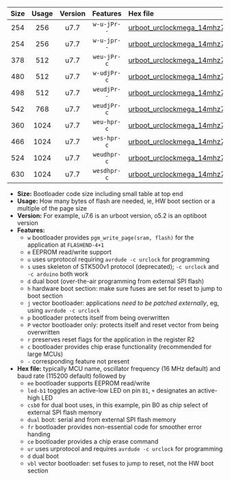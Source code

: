 |Size|Usage|Version|Features|Hex file|
|:-:|:-:|:-:|:-:|:--|
|254|256|u7.7|`w-u-jPr--`|[urboot_urclockmega_14mhz7456_460800bps_led+c7_ur_vbl.hex](https://raw.githubusercontent.com/stefanrueger/urboot.hex/main/boards/urclockmega/fcpu_14mhz7456/460800_bps/urboot_urclockmega_14mhz7456_460800bps_led+c7_ur_vbl.hex)|
|254|256|u7.7|`w-u-jpr--`|[urboot_urclockmega_14mhz7456_460800bps_led+c7_fr_ur_vbl.hex](https://raw.githubusercontent.com/stefanrueger/urboot.hex/main/boards/urclockmega/fcpu_14mhz7456/460800_bps/urboot_urclockmega_14mhz7456_460800bps_led+c7_fr_ur_vbl.hex)|
|378|512|u7.7|`weu-jPr-c`|[urboot_urclockmega_14mhz7456_460800bps_ee_led+c7_fr_ce_ur_vbl.hex](https://raw.githubusercontent.com/stefanrueger/urboot.hex/main/boards/urclockmega/fcpu_14mhz7456/460800_bps/urboot_urclockmega_14mhz7456_460800bps_ee_led+c7_fr_ce_ur_vbl.hex)|
|480|512|u7.7|`w-udjPr-c`|[urboot_urclockmega_14mhz7456_460800bps_led+c7_csb3_dual_fr_ce_ur_vbl.hex](https://raw.githubusercontent.com/stefanrueger/urboot.hex/main/boards/urclockmega/fcpu_14mhz7456/460800_bps/urboot_urclockmega_14mhz7456_460800bps_led+c7_csb3_dual_fr_ce_ur_vbl.hex)|
|498|512|u7.7|`weudjPr--`|[urboot_urclockmega_14mhz7456_460800bps_ee_led+c7_csb3_dual_fr_ur_vbl.hex](https://raw.githubusercontent.com/stefanrueger/urboot.hex/main/boards/urclockmega/fcpu_14mhz7456/460800_bps/urboot_urclockmega_14mhz7456_460800bps_ee_led+c7_csb3_dual_fr_ur_vbl.hex)|
|542|768|u7.7|`weudjPr-c`|[urboot_urclockmega_14mhz7456_460800bps_ee_led+c7_csb3_dual_fr_ce_ur_vbl.hex](https://raw.githubusercontent.com/stefanrueger/urboot.hex/main/boards/urclockmega/fcpu_14mhz7456/460800_bps/urboot_urclockmega_14mhz7456_460800bps_ee_led+c7_csb3_dual_fr_ce_ur_vbl.hex)|
|360|1024|u7.7|`weu-hpr-c`|[urboot_urclockmega_14mhz7456_460800bps_ee_led+c7_fr_ce_ur.hex](https://raw.githubusercontent.com/stefanrueger/urboot.hex/main/boards/urclockmega/fcpu_14mhz7456/460800_bps/urboot_urclockmega_14mhz7456_460800bps_ee_led+c7_fr_ce_ur.hex)|
|466|1024|u7.7|`wes-hpr-c`|[urboot_urclockmega_14mhz7456_460800bps_ee_led+c7_fr_ce.hex](https://raw.githubusercontent.com/stefanrueger/urboot.hex/main/boards/urclockmega/fcpu_14mhz7456/460800_bps/urboot_urclockmega_14mhz7456_460800bps_ee_led+c7_fr_ce.hex)|
|524|1024|u7.7|`weudhpr-c`|[urboot_urclockmega_14mhz7456_460800bps_ee_led+c7_csb3_dual_fr_ce_ur.hex](https://raw.githubusercontent.com/stefanrueger/urboot.hex/main/boards/urclockmega/fcpu_14mhz7456/460800_bps/urboot_urclockmega_14mhz7456_460800bps_ee_led+c7_csb3_dual_fr_ce_ur.hex)|
|630|1024|u7.7|`wesdhpr-c`|[urboot_urclockmega_14mhz7456_460800bps_ee_led+c7_csb3_dual_fr_ce.hex](https://raw.githubusercontent.com/stefanrueger/urboot.hex/main/boards/urclockmega/fcpu_14mhz7456/460800_bps/urboot_urclockmega_14mhz7456_460800bps_ee_led+c7_csb3_dual_fr_ce.hex)|

- **Size:** Bootloader code size including small table at top end
- **Usage:** How many bytes of flash are needed, ie, HW boot section or a multiple of the page size
- **Version:** For example, u7.6 is an urboot version, o5.2 is an optiboot version
- **Features:**
  + `w` bootloader provides `pgm_write_page(sram, flash)` for the application at `FLASHEND-4+1`
  + `e` EEPROM read/write support
  + `u` uses urprotocol requiring `avrdude -c urclock` for programming
  + `s` uses skeleton of STK500v1 protocol (deprecated); `-c urclock` and `-c arduino` both work
  + `d` dual boot (over-the-air programming from external SPI flash)
  + `h` hardware boot section: make sure fuses are set for reset to jump to boot section
  + `j` vector bootloader: applications *need to be patched externally*, eg, using `avrdude -c urclock`
  + `p` bootloader protects itself from being overwritten
  + `P` vector bootloader only: protects itself and reset vector from being overwritten
  + `r` preserves reset flags for the application in the register R2
  + `c` bootloader provides chip erase functionality (recommended for large MCUs)
  + `-` corresponding feature not present
- **Hex file:** typically MCU name, oscillator frequency (16 MHz default) and baud rate (115200 default) followed by
  + `ee` bootloader supports EEPROM read/write
  + `led-b1` toggles an active-low LED on pin `B1`, `+` designates an active-high LED
  + `csb0` for dual boot uses, in this example, pin B0 as chip select of external SPI flash memory
  + `dual` boot: serial and from external SPI flash memory
  + `fr` bootloader provides non-essential code for smoother error handing
  + `ce` bootloader provides a chip erase command
  + `ur` uses urprotocol and requires `avrdude -c urclock` for programming
  + `d` dual boot
  + `vbl` vector bootloader: set fuses to jump to reset, not the HW boot section
